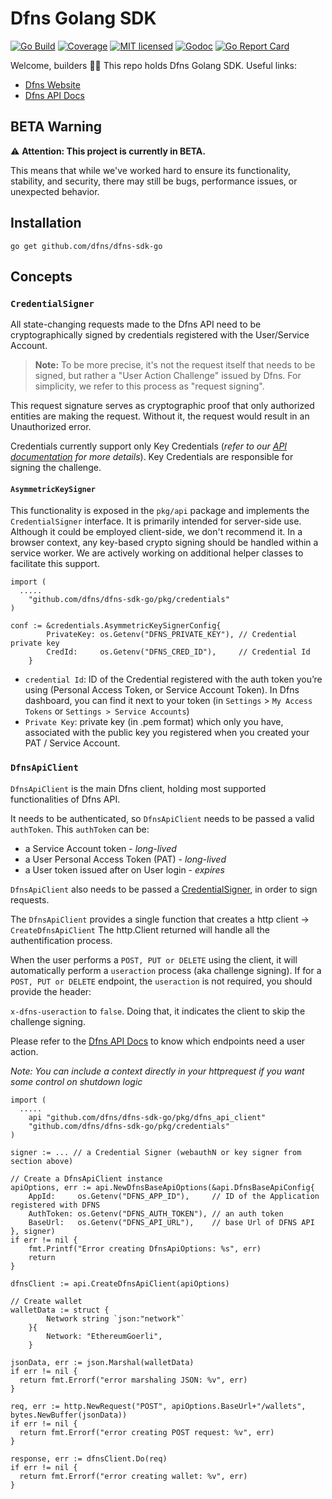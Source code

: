 # Dfns Golang SDK

[![Go Build](https://github.com/dfns/dfns-sdk-go/actions/workflows/build.yaml/badge.svg)](https://github.com/dfns/dfns-sdk-go/actions/workflows/build.yaml)
[![Coverage](https://codecov.io/github/dfns/dfns-sdk-go/graph/badge.svg?token=0VPR2C7OZJ)](https://codecov.io/github/dfns/dfns-sdk-go)
[![MIT licensed](https://img.shields.io/badge/license-MIT-blue.svg)](https://github.com/dfns/dfns-sdk-go/blob/master/LICENSE)
[![Godoc](https://godoc.org/github.com/dfns/dfns-sdk-go?status.svg)](https://godoc.org/github.com/dfns/dfns-sdk-go)
[![Go Report Card](https://goreportcard.com/badge/github.com/dfns/dfns-sdk-go)](https://goreportcard.com/report/github.com/dfns/dfns-sdk-go)

Welcome, builders 👋🔑 This repo holds Dfns Golang SDK. Useful links:

- [Dfns Website](https://www.dfns.co)
- [Dfns API Docs](https://docs.dfns.co)

## BETA Warning

:warning: **Attention: This project is currently in BETA.**

This means that while we've worked hard to ensure its functionality, stability, and security, there may still be bugs, performance issues, or unexpected behavior.


## Installation

```
go get github.com/dfns/dfns-sdk-go
```


## Concepts

### `CredentialSigner`

All state-changing requests made to the Dfns API need to be cryptographically signed by credentials registered with the User/Service Account.

> **Note:** To be more precise, it's not the request itself that needs to be signed, but rather a "User Action Challenge" issued by Dfns. For simplicity, we refer to this process as "request signing".

This request signature serves as cryptographic proof that only authorized entities are making the request. Without it, the request would result in an Unauthorized error.

Credentials currently support only Key Credentials (_refer to our [API documentation](https://docs.dfns.co/dfns-docs/getting-started/authentication-authorization#credentials) for more details_). Key Credentials are responsible for signing the challenge.

#### `AsymmetricKeySigner`

This functionality is exposed in the `pkg/api` package and implements the `CredentialSigner` interface. It is primarily intended for server-side use. Although it could be employed client-side, we don't recommend it. In a browser context, any key-based crypto signing should be handled within a service worker. We are actively working on additional helper classes to facilitate this support.

```golang
import (
  .....
	"github.com/dfns/dfns-sdk-go/pkg/credentials"
)

conf := &credentials.AsymmetricKeySignerConfig{
		PrivateKey: os.Getenv("DFNS_PRIVATE_KEY"), // Credential private key
		CredId:     os.Getenv("DFNS_CRED_ID"),     // Credential Id
	}
```

- `credential Id`: ID of the Credential registered with the auth token you’re using (Personal Access Token, or Service Account Token). In Dfns dashboard, you can find it next to your token (in `Settings` > `My Access Tokens` or `Settings > Service Accounts`)
- `Private Key`: private key (in .pem format) which only you have, associated with the public key you registered when you created your PAT / Service Account.

### `DfnsApiClient`

`DfnsApiClient` is the main Dfns client, holding most supported functionalities of Dfns API.

It needs to be authenticated, so `DfnsApiClient` needs to be passed a valid `authToken`. This `authToken` can be:

- a Service Account token - _long-lived_
- a User Personal Access Token (PAT) - _long-lived_
- a User token issued after on User login - _expires_

`DfnsApiClient` also needs to be passed a [CredentialSigner](#credentialsigner), in order to sign requests.

The `DfnsApiClient` provides a single function that creates a http client -> `CreateDfnsApiClient`
The http.Client returned will handle all the authentification process.

When the user performs a `POST, PUT or DELETE` using the client, it will automatically perform a `useraction` process (aka challenge signing).
If for a `POST, PUT or DELETE` endpoint, the `useraction` is not required, you should provide the header:

`x-dfns-useraction` to `false`. Doing that, it indicates the client to skip the challenge signing.

Please refer to the [Dfns API Docs](https://docs.dfns.co) to know which endpoints need a user action.

_Note: You can include a context directly in your httprequest if you want some control on shutdown logic_

```golang
import (
  .....
	api "github.com/dfns/dfns-sdk-go/pkg/dfns_api_client"
	"github.com/dfns/dfns-sdk-go/pkg/credentials"
)

signer := ... // a Credential Signer (webauthN or key signer from section above)

// Create a DfnsApiClient instance
apiOptions, err := api.NewDfnsBaseApiOptions(&api.DfnsBaseApiConfig{
	AppId:     os.Getenv("DFNS_APP_ID"),     // ID of the Application registered with DFNS
	AuthToken: os.Getenv("DFNS_AUTH_TOKEN"), // an auth token
	BaseUrl:   os.Getenv("DFNS_API_URL"),    // base Url of DFNS API
}, signer)
if err != nil {
	fmt.Printf("Error creating DfnsApiOptions: %s", err)
	return
}

dfnsClient := api.CreateDfnsApiClient(apiOptions)

// Create wallet
walletData := struct {
		Network string `json:"network"`
	}{
		Network: "EthereumGoerli",
	}

jsonData, err := json.Marshal(walletData)
if err != nil {
  return fmt.Errorf("error marshaling JSON: %v", err)
}

req, err := http.NewRequest("POST", apiOptions.BaseUrl+"/wallets", bytes.NewBuffer(jsonData))
if err != nil {
  return fmt.Errorf("error creating POST request: %v", err)
}

response, err := dfnsClient.Do(req)
if err != nil {
  return fmt.Errorf("error creating wallet: %v", err)
}
```
